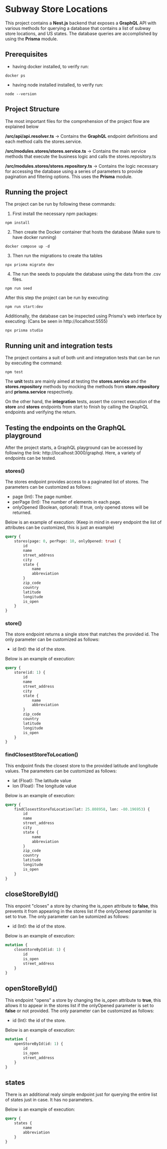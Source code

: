 # Subway Store Locations

This project contains a **Nest.js** backend that exposes a **GraphQL** API with various methods for querying a database that contains a list of subway store locations, and US states. The database queries are accomplished by using the **Prisma** module.

## Prerequisites

-   having docker installed, to verify run:

```
docker ps
```

-   having node installed installed, to verify run:

```
node --version
```

## Project Structure

The most important files for the comprehension of the project flow are explained below

**/src/api/api.resolver.ts**
-> Contains the **GraphQL** endpoint definitions and each method calls the stores.service.

**/src/modules.stores/stores.service.ts**
-> Contains the main service methods that execute the business logic and calls the stores.repository.ts

**/src/modules.stores/stores.repository.ts**
-> Contains the logic necessary for accessing the database using a series of parameters to provide pagination and filtering options. This uses the **Prisma** module.

## Running the project

The project can be run by following these commands:

1. First install the necessary npm packages:

```
npm install
```

2. Then create the Docker container that hosts the database (Make sure to have docker running)

```
docker compose up -d
```

3. Then run the migrations to create tha tables

```
npx prisma migrate dev
```

4. The run the seeds to populate the database using the data from the .csv files.

```
npm run seed
```

After this step the project can be run by executing:

```
npm run start:dev
```

Additionally, the database can be inspected using Prisma's web interface by executing: (Cans be seen in http://localhost:5555)

```
npx prisma studio
```

## Running unit and integration tests

The project contains a suit of both unit and integration tests that can be run by executing the command:

```
npm test
```

The **unit** tests are mainly aimed at testing the **stores.service** and the **stores.repository** methods by mocking the methods from **store.repository** and **prisma.service** respectively.

On the other hand, the **integration** tests, assert the correct execution of the **store** and **stores** endpoints from start to finish by calling the GraphQL endpoints and verifying the return.

## Testing the endpoints on the GraphQL playground

After the project starts, a GraphQL playground can be accessed by following the link: http://localhost:3000/graphql. Here, a variety of endpoints can be tested.

### stores()

The stores endpoint provides access to a paginated list of stores. The parameters can be customized as follows:

-   page (Int): The page number.
-   perPage (Int): The number of elements in each page.
-   onlyOpened (Boolean, optional): If true, only opened stores will be returned.

Below is an example of execution:
(Keep in mind in every endpoint the list of attributes can be customized, this is just an example)

```graphql
query {
	stores(page: 0, perPage: 10, onlyOpened: true) {
		id
		name
		street_address
		city
		state {
			name
			abbreviation
		}
		zip_code
		country
		latitude
		longitude
		is_open
	}
}
```

### store()

The store endpoint returns a single store that matches the provided id. The only parameter can be customized as follows:

-   id (Int): the id of the store.

Below is an example of execution:

```graphql
query {
	store(id: 1) {
		id
		name
		street_address
		city
		state {
			name
			abbreviation
		}
		zip_code
		country
		latitude
		longitude
		is_open
	}
}
```

### findClosestStoreToLocation()

This endpoint finds the closest store to the provided latitude and longitude values. The parameters can be customized as follows:

-   lat (Float): The latitude value
-   lon (Float): The longitude value

Below is an example of execution:

```graphql
query {
	findClosestStoreToLocation(lat: 25.808958, lon: -80.196953) {
		id
		name
		street_address
		city
		state {
			name
			abbreviation
		}
		zip_code
		country
		latitude
		longitude
		is_open
	}
}
```

## closeStoreById()

This enpoint "closes" a store by chaning the is_open attribute to **false**, this prevents it from appearing in the stores list if the onlyOpened paramiter is set to true. The only parameter can be sutomized as follows:

-   id (Int): the id of the store.

Below is an example of execution:

```graphql
mutation {
	closeStoreById(id: 1) {
		id
		is_open
		street_address
	}
}
```

## openStoreById()

This endpoint "opens" a store by changing the is_open attribute to **true**, this allows it to appear in the stores list if the onlyOpened parameter is set to **false** or not provided. The only parameter can be customized as follows:

-   id (Int): the id of the store.

Below is an example of execution:

```graphql
mutation {
	openStoreById(id: 1) {
		id
		is_open
		street_address
	}
}
```

## states

There is an additional realy simple endpoint just for querying the entire list of states just in case. It has no parameters.

Below is an example of execution:

```graphql
query {
	states {
		name
		abbreviation
	}
}
```
